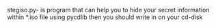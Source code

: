stegiso.py- is program that can help you to hide your secret information within *.iso file using pycdlib then you should write in on your cd-disk

